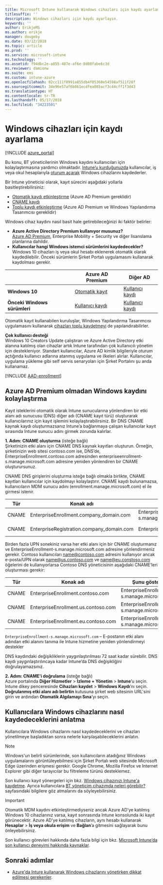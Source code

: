 ```yaml
---
title: Microsoft Intune kullanarak Windows cihazları için kaydı ayarlama
titlesuffix: ''
description: Windows cihazları için kaydı ayarlayın.
keywords: ''
author: ErikjeMS
ms.author: erikje
manager: dougeby
ms.date: 03/12/2018
ms.topic: article
ms.prod: ''
ms.service: microsoft-intune
ms.technology: ''
ms.assetid: f94dbc2e-a855-487e-af6e-8d08fabe6c3d
ms.reviewer: damionw
ms.suite: ems
ms.custom: intune-azure
ms.openlocfilehash: 02cc111f8991a855db4f05360e54598af511f28f
ms.sourcegitcommit: 34e96e57af6b861ecdfea085acf3c44cff1f3d43
ms.translationtype: HT
ms.contentlocale: tr-TR
ms.lasthandoff: 05/17/2018
ms.locfileid: "34223501"
---
```

# <a name="set-up-enrollment-for-windows-devices"></a>Windows cihazları için kaydı ayarlama

[!INCLUDE [azure_portal](./includes/azure_portal.md)]

Bu konu, BT yöneticilerinin Windows kaydını kullanıcıları için kolaylaştırmasına yardımcı olmaktadır. [Intune’u kurduğunuzda](setup-steps.md) kullanıcılar, iş veya okul hesaplarıyla [oturum açarak](https://docs.microsoft.com/intune-user-help/enroll-your-device-in-intune-windows) Windows cihazlarını kaydederler.  

Bir Intune yöneticisi olarak, kayıt sürecini aşağıdaki yollarla basitleştirebilirsiniz:
- [Otomatik kaydı etkinleştirme](#enable-windows-10-automatic-enrollment) (Azure AD Premium gereklidir)
- [CNAME kaydı](#simplify-windows-enrollment-without-azure-ad-premium)
- [Toplu kaydı etkinleştirme](windows-bulk-enroll.md) (Azure AD Premium ve Windows Yapılandırma Tasarımcısı gereklidir)

Windows cihaz kaydını nasıl basit hale getirebileceğinizi iki faktör belirler:

- **Azure Active Directory Premium kullanıyor musunuz?** <br>[Azure AD Premium](https://docs.microsoft.com/azure/active-directory/active-directory-get-started-premium), Enterprise Mobility + Security ve diğer lisanslama planlarına dahildir.
- **Kullanıcılar hangi Windows istemci sürümlerini kaydedecekler?** <br>Windows 10 cihazları iş veya okul hesabı eklenerek otomatik olarak kaydedilebilir. Önceki sürümlerin Şirket Portalı uygulamasını kullanarak kaydolması gerekir.

||**Azure AD Premium**|**Diğer AD**|
|----------|---------------|---------------|  
|**Windows 10**|[Otomatik kayıt](#enable-windows-10-automatic-enrollment) |[Kullanıcı kaydı](#enable-windows-enrollment-without-azure-ad-premium)|
|**Önceki Windows sürümleri**|[Kullanıcı kaydı](#enable-windows-enrollment-without-azure-ad-premium)|[Kullanıcı kaydı](#enable-windows-enrollment-without-azure-ad-premium)|

Otomatik kayıt kullanabilen kuruluşlar, Windows Yapılandırma Tasarımcısı uygulamasını kullanarak [cihazları toplu kaydetmeyi](windows-bulk-enroll.md) de yapılandırabilirler.

**Çok kullanıcı desteği**<br>
Windows 10 Creators Update çalıştıran ve Azure Active Directory etki alanına katılmış olan cihazlar artık Intune tarafından çok kullanıcılı yönetim için destekleniyor. Standart kullanıcılar, Azure AD kimlik bilgileriyle oturum açtığında kullanıcı adlarına atanmış uygulama ve ilkeleri alırlar. Kullanıcılar, uygulama yükleme gibi self servis senaryoları için Şirket Portalını şu anda kullanamaz.

[!INCLUDE [AAD-enrollment](./includes/win10-automatic-enrollment-aad.md)]

## <a name="simplify-windows-enrollment-without-azure-ad-premium"></a>Azure AD Premium olmadan Windows kaydını kolaylaştırma
Kayıt isteklerini otomatik olarak Intune sunucularına yönlendiren bir etki alanı adı sunucusu (DNS) diğer adı (CNAME kayıt türü) oluşturarak kullanıcılarınız için kayıt işlemini kolaylaştırabilirsiniz. Bir DNS CNAME kaynak kaydı oluşturmazsanız Intune’a bağlanmaya çalışan kullanıcılar kayıt sırasında Intune sunucu adını girmek zorunda kalırlar.

**1. Adım: CNAME oluşturma** (isteğe bağlı)<br>
Şirketinizin etki alanı için CNAME DNS kaynak kayıtları oluşturun. Örneğin, şirketinizin web sitesi contoso.com ise, DNS’de, EnterpriseEnrollment.contoso.com adresinden enterpriseenrollment-s.manage.microsoft.com adresine yeniden yönlendiren bir CNAME oluşturursunuz.

CNAME DNS girişlerini oluşturma isteğe bağlı olmakla birlikte, CNAME kayıtları kullanıcılar için kaydolmayı kolaylaştırır. CNAME kaydı bulunamazsa, kullanıcıların MDM sunucu adını (enrollment.manage.microsoft.com) el ile girmesi istenir.

|Tür|Konak adı|Şunu gösterir:|TTL|
|----------|---------------|---------------|---|
|CNAME|EnterpriseEnrollment.company_domain.com|EnterpriseEnrollment-s.manage.microsoft.com| 1 saat|
|CNAME|EnterpriseRegistration.company_domain.com|EnterpriseRegistration.windows.net|1 saat|

Birden fazla UPN sonekiniz varsa her etki alanı için bir CNAME oluşturmanız ve EnterpriseEnrollment-s.manage.microsoft.com adresine yönlendirmeniz gerekir. Contoso kullanıcıları name@contoso.com adresini kullanıyor ancak e-posta/UPN olarak name@us.contoso.com ve name@eu.constoso.com öğelerini de kullanıyorlarsa Contoso DNS yöneticisinin aşağıdaki CNAME’leri oluşturması gerekir:

|Tür|Konak adı|Şunu gösterir:|TTL|  
|----------|---------------|---------------|---|
|CNAME|EnterpriseEnrollment.contoso.com|EnterpriseEnrollment-s.manage.microsoft.com|1 saat|
|CNAME|EnterpriseEnrollment.us.contoso.com|EnterpriseEnrollment-s.manage.microsoft.com|1 saat|
|CNAME|EnterpriseEnrollment.eu.contoso.com|EnterpriseEnrollment-s.manage.microsoft.com| 1 saat|

`EnterpriseEnrollment-s.manage.microsoft.com` – E-postanın etki alanı adından etki alanını tanıma ile Intune hizmetine yeniden yönlendirmeyi destekler

DNS kaydındaki değişikliklerin yaygınlaştırılması 72 saat kadar sürebilir. DNS kaydı yaygınlaştırılıncaya kadar Intune’da DNS değişikliğini doğrulayamazsınız.

**2. Adım: CNAME'i doğrulama** (isteğe bağlı)<br>
Azure portalında **Diğer Hizmetler** > **İzleme + Yönetim** > **Intune**’u seçin. Intune dikey penceresinde **Cihazları kaydet** > **Windows Kaydı**’nı seçin. **Doğrulanmış etki alanı adı belirtin** kutusuna şirket web sitesinin URL'sini girin ve ardından **Otomatik Algılamayı Sına**’yı seçin.

## <a name="tell-users-how-to-enroll-windows-devices"></a>Kullanıcılara Windows cihazlarını nasıl kaydedeceklerini anlatma
Kullanıcılara Windows cihazlarını nasıl kaydedeceklerini ve cihazları yönetilmeye başladıktan sonra nelerle karşılaşabileceklerini anlatın.

> [!NOTE]
> Windows'un belirli sürümlerinde, son kullanıcıların atadığınız Windows uygulamalarını görüntüleyebilmesi için Şirket Portalı web sitesinde Microsoft Edge üzerinden erişmesi gerekir. Google Chrome, Mozilla Firefox ve Internet Explorer gibi diğer tarayıcılar bu filtreleme türünü desteklemez.

Son kullanıcı kayıt yönergeleri için bkz. [Windows cihazınızı Intune'a kaydetme](https://docs.microsoft.com/intune-user-help/enroll-your-device-in-intune-windows). Ayrıca kullanıcılara [BT yöneticim cihazımda neleri görebilir?](https://docs.microsoft.com/intune-user-help/what-can-your-it-administrator-see-when-you-enroll-your-device-in-intune-windows) sayfasındaki bilgilere göz atmalarını da söyleyebilirsiniz.

>[!IMPORTANT]
> Otomatik MDM kaydını etkinleştirmediyseniz ancak Azure AD’ye katılmış Windows 10 cihazlarınız varsa, kayıt sonrasında Intune konsolunda iki kayıt görünecektir. Azure AD’ye katılmış cihazların, aynı hesabı kullanarak **Hesaplar** > **İş veya okula erişim** ve **Bağlan**’a gitmesini sağlayarak bunu önleyebilirsiniz. 

Son kullanıcı görevleri hakkında daha fazla bilgi için bkz. [Microsoft Intune’da son kullanıcı deneyimi hakkında kaynaklar](end-user-educate.md).

## <a name="next-steps"></a>Sonraki adımlar

- [Azure'da Inture kullanarak Windows cihazlarını yönetirken dikkat edilmesi gerekenler](/intune-classic/deploy-use/intune-on-azure).
